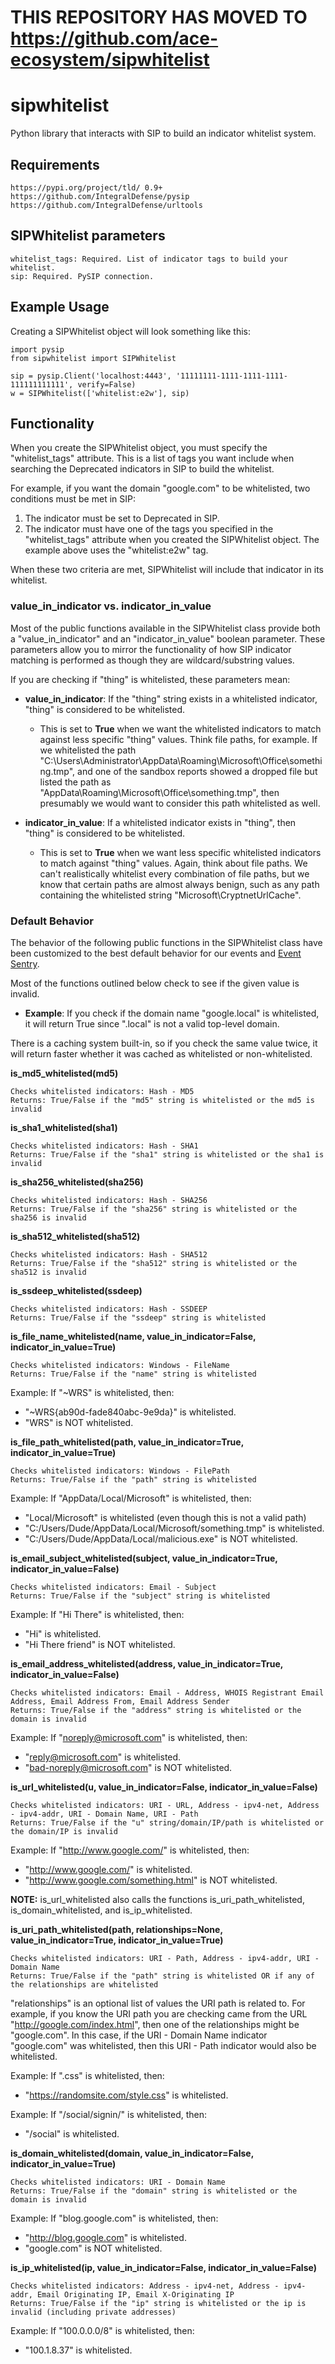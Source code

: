 # THIS REPOSITORY HAS MOVED TO https://github.com/ace-ecosystem/sipwhitelist

# sipwhitelist
Python library that interacts with SIP to build an indicator whitelist system.

## Requirements
    https://pypi.org/project/tld/ 0.9+
    https://github.com/IntegralDefense/pysip
    https://github.com/IntegralDefense/urltools
    
## SIPWhitelist parameters
    whitelist_tags: Required. List of indicator tags to build your whitelist.
    sip: Required. PySIP connection.
    
## Example Usage
Creating a SIPWhitelist object will look something like this:

    import pysip
    from sipwhitelist import SIPWhitelist

    sip = pysip.Client('localhost:4443', '11111111-1111-1111-1111-111111111111', verify=False)
    w = SIPWhitelist(['whitelist:e2w'], sip)
    
## Functionality
When you create the SIPWhitelist object, you must specify the "whitelist_tags" attribute. This is a list of tags you want include when searching the Deprecated indicators in SIP to build the whitelist.

For example, if you want the domain "google.com" to be whitelisted, two conditions must be met in SIP:

1. The indicator must be set to Deprecated in SIP.
2. The indicator must have one of the tags you specified in the "whitelist_tags" attribute when you created the SIPWhitelist object. The example above uses the "whitelist:e2w" tag.

When these two criteria are met, SIPWhitelist will include that indicator in its whitelist.

### value_in_indicator vs. indicator_in_value
Most of the public functions available in the SIPWhitelist class provide both a "value_in_indicator" and an "indicator_in_value" boolean parameter. These parameters allow you to mirror the functionality of how SIP indicator matching is performed as though they are wildcard/substring values.

If you are checking if "thing" is whitelisted, these parameters mean:
* **value_in_indicator**: If the "thing" string exists in a whitelisted indicator, "thing" is considered to be whitelisted.
    
    * This is set to **True** when we want the whitelisted indicators to match against less specific "thing" values. Think file paths, for example. If we whitelisted the path "C:\Users\Administrator\AppData\Roaming\Microsoft\Office\something.tmp", and one of the sandbox reports showed a dropped file but listed the path as "AppData\Roaming\Microsoft\Office\something.tmp", then presumably we would want to consider this path whitelisted as well.

* **indicator_in_value**: If a whitelisted indicator exists in "thing", then "thing" is considered to be whitelisted.

    * This is set to **True** when we want less specific whitelisted indicators to match against "thing" values. Again, think about file paths. We can't realistically whitelist every combination of file paths, but we know that certain paths are almost always benign, such as any path containing the whitelisted string "Microsoft\CryptnetUrlCache\".

### Default Behavior
The behavior of the following public functions in the SIPWhitelist class have been customized to the best default behavior for our events and [Event Sentry](https://github.com/IntegralDefense/eventsentry).

Most of the functions outlined below check to see if the given value is invalid.
* **Example**: If you check if the domain name "google.local" is whitelisted, it will return True since ".local" is not a valid top-level domain.

There is a caching system built-in, so if you check the same value twice, it will return faster whether it was cached as whitelisted or non-whitelisted.

**is_md5_whitelisted(md5)**

    Checks whitelisted indicators: Hash - MD5
    Returns: True/False if the "md5" string is whitelisted or the md5 is invalid
    
**is_sha1_whitelisted(sha1)**

    Checks whitelisted indicators: Hash - SHA1
    Returns: True/False if the "sha1" string is whitelisted or the sha1 is invalid
    
**is_sha256_whitelisted(sha256)**

    Checks whitelisted indicators: Hash - SHA256
    Returns: True/False if the "sha256" string is whitelisted or the sha256 is invalid
    
**is_sha512_whitelisted(sha512)**

    Checks whitelisted indicators: Hash - SHA512
    Returns: True/False if the "sha512" string is whitelisted or the sha512 is invalid
    
**is_ssdeep_whitelisted(ssdeep)**

    Checks whitelisted indicators: Hash - SSDEEP
    Returns: True/False if the "ssdeep" string is whitelisted
    
**is_file_name_whitelisted(name, value_in_indicator=False, indicator_in_value=True)**

    Checks whitelisted indicators: Windows - FileName
    Returns: True/False if the "name" string is whitelisted

Example: If "~WRS" is whitelisted, then:
* "~WRS{ab90d-fade840abc-9e9da}" is whitelisted.
* "WRS" is NOT whitelisted.

**is_file_path_whitelisted(path, value_in_indicator=True, indicator_in_value=True)**

    Checks whitelisted indicators: Windows - FilePath
    Returns: True/False if the "path" string is whitelisted

Example: If "AppData/Local/Microsoft" is whitelisted, then:

* "Local/Microsoft" is whitelisted (even though this is not a valid path)
* "C:/Users/Dude/AppData/Local/Microsoft/something.tmp" is whitelisted.
* "C:/Users/Dude/AppData/Local/malicious.exe" is NOT whitelisted.

**is_email_subject_whitelisted(subject, value_in_indicator=True, indicator_in_value=False)**

    Checks whitelisted indicators: Email - Subject
    Returns: True/False if the "subject" string is whitelisted

Example: If "Hi There" is whitelisted, then:

* "Hi" is whitelisted.
* "Hi There friend" is NOT whitelisted.

**is_email_address_whitelisted(address, value_in_indicator=True, indicator_in_value=False)**

    Checks whitelisted indicators: Email - Address, WHOIS Registrant Email Address, Email Address From, Email Address Sender
    Returns: True/False if the "address" string is whitelisted or the domain is invalid

Example: If "noreply@microsoft.com" is whitelisted, then:

* "reply@microsoft.com" is whitelisted.
* "bad-noreply@microsoft.com" is NOT whitelisted.

**is_url_whitelisted(u, value_in_indicator=False, indicator_in_value=False)**

    Checks whitelisted indicators: URI - URL, Address - ipv4-net, Address - ipv4-addr, URI - Domain Name, URI - Path
    Returns: True/False if the "u" string/domain/IP/path is whitelisted or the domain/IP is invalid

Example: If "http://www.google.com/" is whitelisted, then:

* "http://www.google.com/" is whitelisted.
* "http://www.google.com/something.html" is NOT whitelisted.

**NOTE:** is_url_whitelisted also calls the functions is_uri_path_whitelisted, is_domain_whitelisted, and is_ip_whitelisted.

**is_uri_path_whitelisted(path, relationships=None, value_in_indicator=True, indicator_in_value=True)**

    Checks whitelisted indicators: URI - Path, Address - ipv4-addr, URI - Domain Name
    Returns: True/False if the "path" string is whitelisted OR if any of the relationships are whitelisted

"relationships" is an optional list of values the URI path is related to. For example, if you know the URI path you are checking came from the URL "http://google.com/index.html", then one of the relationships might be "google.com". In this case, if the URI - Domain Name indicator "google.com" was whitelisted, then this URI - Path indicator would also be whitelisted.

Example: If ".css" is whitelisted, then:

* "https://randomsite.com/style.css" is whitelisted.

Example: If "/social/signin/" is whitelisted, then:

* "/social" is whitelisted.

**is_domain_whitelisted(domain, value_in_indicator=False, indicator_in_value=True)**

    Checks whitelisted indicators: URI - Domain Name
    Returns: True/False if the "domain" string is whitelisted or the domain is invalid

Example: If "blog.google.com" is whitelisted, then:

* "http://blog.google.com" is whitelisted.
* "google.com" is NOT whitelisted.

**is_ip_whitelisted(ip, value_in_indicator=False, indicator_in_value=False)**

    Checks whitelisted indicators: Address - ipv4-net, Address - ipv4-addr, Email Originating IP, Email X-Originating IP
    Returns: True/False if the "ip" string is whitelisted or the ip is invalid (including private addresses)

Example: If "100.0.0.0/8" is whitelisted, then:

* "100.1.8.37" is whitelisted.
